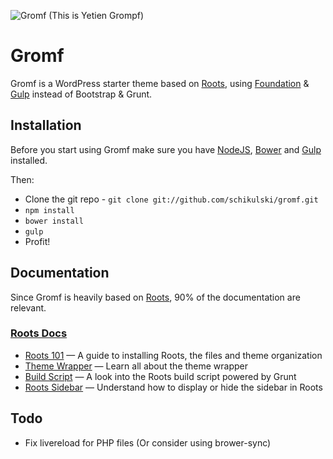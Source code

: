 ![Gromf](http://gfx.nrk.no/8gjVcNbGJF453RegYzZtzAJySRdSV_2RS9khstDHldpw)
(This is Yetien Grompf)

# Gromf

Gromf is a WordPress starter theme based on [Roots](https://github.com/roots/roots), using [Foundation](http://foundation.zurb.com) & [Gulp](http://gulpjs.com) instead of Bootstrap & Grunt.

## Installation

Before you start using Gromf make sure you have [NodeJS](http://nodejs.org), [Bower](http://bower.io) and [Gulp](http://gulpjs.com) installed.

Then:

* Clone the git repo - `git clone git://github.com/schikulski/gromf.git`
* `npm install`
* `bower install`
* `gulp`
* Profit!

## Documentation

Since Gromf is heavily based on [Roots](https://github.com/roots/roots), 90% of the documentation are relevant.

### [Roots Docs](http://roots.io/docs/)

* [Roots 101](http://roots.io/roots-101/) — A guide to installing Roots, the files and theme organization
* [Theme Wrapper](http://roots.io/an-introduction-to-the-roots-theme-wrapper/) — Learn all about the theme wrapper
* [Build Script](http://roots.io/using-grunt-for-wordpress-theme-development/) — A look into the Roots build script powered by Grunt
* [Roots Sidebar](http://roots.io/the-roots-sidebar/) — Understand how to display or hide the sidebar in Roots


## Todo

* Fix livereload for PHP files (Or consider using brower-sync)
